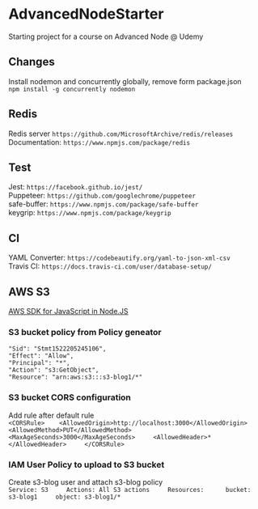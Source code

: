 # AdvancedNodeStarter
Starting project for a course on Advanced Node @ Udemy

## Changes
Install nodemon and concurrently globally, remove form package.json   
`npm install -g concurrently nodemon`

## Redis
Redis server `https://github.com/MicrosoftArchive/redis/releases`   
Documentation: `https://www.npmjs.com/package/redis`
   
## Test
Jest: `https://facebook.github.io/jest/`   
Puppeteer: `https://github.com/googlechrome/puppeteer`   
safe-buffer: `https://www.npmjs.com/package/safe-buffer`   
keygrip: `https://www.npmjs.com/package/keygrip`

## CI
YAML Converter: `https://codebeautify.org/yaml-to-json-xml-csv`    
Travis CI: `https://docs.travis-ci.com/user/database-setup/`

## AWS S3
[AWS SDK for JavaScript in Node.JS](https://aws.amazon.com/sdk-for-node-js/)

### S3 bucket policy from Policy geneator
	"Sid": "Stmt1522205245106",
	"Effect": "Allow",
	"Principal": "*",
	"Action": "s3:GetObject",
	"Resource": "arn:aws:s3:::s3-blog1/*"

### S3 bucket CORS configuration
Add rule after default rule    
`<CORSRule>   
    <AllowedOrigin>http://localhost:3000</AllowedOrigin>    
    <AllowedMethod>PUT</AllowedMethod>    
    <MaxAgeSeconds>3000</MaxAgeSeconds>    
    <AllowedHeader>*</AllowedHeader>    
</CORSRule>`   
   
### IAM User Policy to upload to S3 bucket
Create s3-blog user and attach s3-blog policy    
`Service: S3    
Actions: All S3 actions    
Resources:     
  bucket: s3-blog1    
  object: s3-blog1/*`     
  

